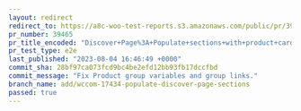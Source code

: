 ```yaml
---
layout: redirect
redirect_to: https://a8c-woo-test-reports.s3.amazonaws.com/public/pr/39465/e2e/index.html
pr_number: 39465
pr_title_encoded: "Discover+Page%3A+Populate+sections+with+product+cards"
pr_test_type: e2e
last_published: "2023-08-04 16:46:49 +0000"
commit_sha: 28bf97ca073fcd9bc4be2efd12bb93fb17dccfbd
commit_message: "Fix Product group variables and group links."
branch_name: add/wccom-17434-populate-discover-page-sections
passed: true
---
```

